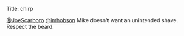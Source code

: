 Title: chirp

<a href="http://twitter.com/JoeScarboro">@JoeScarboro</a> <a href="http://twitter.com/imhobson">@imhobson</a> Mike doesn't want an unintended shave. Respect the beard.
